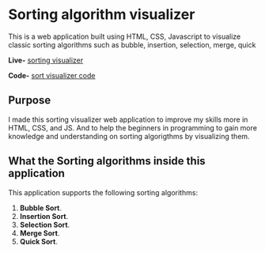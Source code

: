 # Sorting algorithm visualizer

This is a web application built using HTML, CSS, Javascript to visualize classic sorting algorithms such as bubble, insertion, selection, merge, quick 

**Live-** [sorting visualizer](file:///C:/Users/hp/OneDrive/Desktop/Resume%20Related%20Stuff/Sorting%20Visualizer/sort-visualizer/index.html) 

**Code-** [sort visualizer code](https://github.com/dharshakch97/sort-visualizer)

## Purpose

I made this sorting visualizer web application to improve my skills more in
HTML, CSS, and JS. And to help the beginners in programming to gain more knowledge and understanding on sorting algorigthms by visualizing them.

## What the Sorting algorithms inside this application

This application supports the following sorting algorithms:

1. **Bubble Sort**.
2. **Insertion Sort**.
3. **Selection Sort**.
4. **Merge Sort**.
5. **Quick Sort**.

